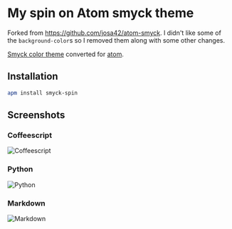 # My spin on Atom smyck theme

Forked from https://github.com/josa42/atom-smyck. I didn't like some of the `background-color`s so I removed them along with some other changes.

[Smyck color theme](https://github.com/hukl/Smyck-Color-Scheme/) converted for [atom](https://atom.io).

## Installation
```bash
apm install smyck-spin
```

## Screenshots

### Coffeescript
![Coffeescript](https://raw.githubusercontent.com/marcel-robitaille/atom-smyck-spin/master/screenshots/coffeescript.png)

### Python
![Python](https://raw.githubusercontent.com/marcel-robitaille/atom-smyck-spin/master/screenshots/python.png)

### Markdown
![Markdown](https://raw.githubusercontent.com/marcel-robitaille/atom-smyck-spin/master/screenshots/markdown.png)
